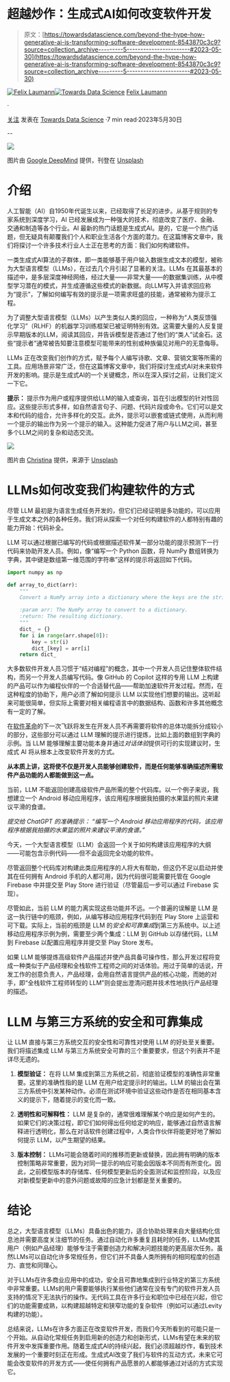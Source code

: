 # 超越炒作：生成式AI如何改变软件开发

> 原文：[https://towardsdatascience.com/beyond-the-hype-how-generative-ai-is-transforming-software-development-8543870c3c9?source=collection_archive---------5-----------------------#2023-05-30](https://towardsdatascience.com/beyond-the-hype-how-generative-ai-is-transforming-software-development-8543870c3c9?source=collection_archive---------5-----------------------#2023-05-30)

[](https://medium.com/@laumannfelix?source=post_page-----8543870c3c9--------------------------------)[![Felix Laumann](../Images/01e77ffc438dad0794afa7c208ec0f47.png)](https://medium.com/@laumannfelix?source=post_page-----8543870c3c9--------------------------------)[](https://towardsdatascience.com/?source=post_page-----8543870c3c9--------------------------------)[![Towards Data Science](../Images/a6ff2676ffcc0c7aad8aaf1d79379785.png)](https://towardsdatascience.com/?source=post_page-----8543870c3c9--------------------------------) [Felix Laumann](https://medium.com/@laumannfelix?source=post_page-----8543870c3c9--------------------------------)

·

[关注](https://medium.com/m/signin?actionUrl=https%3A%2F%2Fmedium.com%2F_%2Fsubscribe%2Fuser%2F57f955c90c95&operation=register&redirect=https%3A%2F%2Ftowardsdatascience.com%2Fbeyond-the-hype-how-generative-ai-is-transforming-software-development-8543870c3c9&user=Felix+Laumann&userId=57f955c90c95&source=post_page-57f955c90c95----8543870c3c9---------------------post_header-----------) 发表在 [Towards Data Science](https://towardsdatascience.com/?source=post_page-----8543870c3c9--------------------------------) ·7 min read·2023年5月30日[](https://medium.com/m/signin?actionUrl=https%3A%2F%2Fmedium.com%2F_%2Fvote%2Ftowards-data-science%2F8543870c3c9&operation=register&redirect=https%3A%2F%2Ftowardsdatascience.com%2Fbeyond-the-hype-how-generative-ai-is-transforming-software-development-8543870c3c9&user=Felix+Laumann&userId=57f955c90c95&source=-----8543870c3c9---------------------clap_footer-----------)

--

[](https://medium.com/m/signin?actionUrl=https%3A%2F%2Fmedium.com%2F_%2Fbookmark%2Fp%2F8543870c3c9&operation=register&redirect=https%3A%2F%2Ftowardsdatascience.com%2Fbeyond-the-hype-how-generative-ai-is-transforming-software-development-8543870c3c9&source=-----8543870c3c9---------------------bookmark_footer-----------)![](../Images/ce4f72ea9b361c01b4aa2737ca3a62af.png)

图片由 [Google DeepMind](https://unsplash.com/@deepmind) 提供，刊登在 [Unsplash](https://unsplash.com/?utm_source=medium&utm_medium=referral)

# **介绍**

人工智能（AI）自1950年代诞生以来，已经取得了长足的进步。从基于规则的专家系统到深度学习，AI 已经发展成为一种强大的技术，彻底改变了医疗、金融、交通和制造等各个行业。AI 最新的热门话题是生成式AI。是的，它是一个热门话题，但无疑具有颠覆我们个人和职业生活各个方面的潜力。在这篇博客文章中，我们将探讨一个许多技术行业人士正在思考的方面：我们如何构建软件。

一类生成式AI算法的子群体，即一类能够基于用户输入数据生成文本的模型，被称为大型语言模型（LLMs），在过去几个月引起了显著的关注。LLMs 在其最基本的描述中，是多层深度神经网络，经过大量——非常大量——的数据集训练，从中模型学习潜在的模式，并生成遵循这些模式的新数据。向LLM写入并请求回应称为“提示”，了解如何编写有效的提示是一项需求旺盛的技能，通常被称为提示工程。

为了调整大型语言模型（LLMs）以产生类似人类的回应，一种称为“人类反馈强化学习”（RLHF）的机器学习训练框架已被证明特别有效。这需要大量的人反复提示早期版本的LLM，阅读其回应，并告诉模型是否通过了他们的“类人”试金石。这些“提示者”通常被告知要注意模型可能带来的性别或种族偏见对用户的无意侮辱。

LLMs 正在改变我们创作的方式，赋予每个人编写诗歌、文章、营销文案等所需的工具。应用场景非常广泛，但在这篇博客文章中，我们将探讨生成式AI对未来软件开发的影响。提示是生成式AI的一个关键概念，所以在深入探讨之前，让我们定义一下它。

**提示：** 提示作为用户或程序提供给LLM的输入或查询，旨在引出模型的针对性回应。这些提示形式多样，如自然语言句子、问题、代码片段或命令。它们可以是文本和代码的组合，允许多样化的交互。此外，提示可以嵌套或链式使用，从而利用一个提示的输出作为另一个提示的输入。这种能力促进了用户与LLM之间，甚至多个LLM之间的复杂和动态交流。

![](../Images/d0efe08e8228cbb73a7d75fd436e6be7.png)

图片由 [Christina](https://unsplash.com/@wocintechchat) 提供，来源于 [Unsplash](https://unsplash.com/?utm_source=medium&utm_medium=referral)

# **LLMs如何改变我们构建软件的方式**

尽管 LLM 最初是为语言生成任务开发的，但它们已经证明是多功能的，可以应用于生成文本之外的各种任务。我们将从探索一个对任何构建软件的人都特别有趣的能力开始：代码补全。

LLM 可以通过根据已编写的代码或根据描述软件某一部分功能的提示预测下一行代码来协助开发人员。例如，像“编写一个 Python 函数，将 NumPy 数组转换为字典，其中键是数组第一维范围的字符串”这样的提示将返回如下代码。

```py
import numpy as np

def array_to_dict(arr):
    """
    Convert a NumPy array into a dictionary where the keys are the strings of the range over the first dimension of the array.

    :param arr: The NumPy array to convert to a dictionary.
    :return: The resulting dictionary.
    """
    dict_ = {}
    for i in range(arr.shape[0]):
        key = str(i)
        dict_[key] = arr[i]
    return dict_
```

大多数软件开发人员习惯于“结对编程”的概念，其中一个开发人员记住整体软件结构，而另一个开发人员编写代码。像 GitHub 的 Copilot 这样的专用 LLM 上构建的产品可以作为编程伙伴的一个合适替代品——帮助加速软件开发过程。然而，在这种程度的协助下，用户必须了解如何提示 LLM 以实现他们想要的输出。这听起来可能很简单，但实际上需要对相关编程语言中的数据结构、函数和许多其他概念有一定的了解。

在[软件革命](https://blog.samaltman.com/the-software-revolution)的下一次飞跃将发生在开发人员不再需要将软件的总体功能拆分成较小的部分，这些部分可以通过 LLM 理解的提示进行提炼，比如上面的数组到字典的示例。当 LLM 能够理解主要功能本身并通过*对话体验*提供可行的实现建议时，生成式 AI 将从根本上改变软件开发的方式。

**从本质上讲，这将使不仅是开发人员能够创建软件，而是任何能够准确描述所需软件产品功能的人都能做到这一点。**

当前，LLM 不能返回创建高级软件产品所需的整个代码库。以一个例子来说，我想建立一个 Android 移动应用程序，该应用程序根据我拍摄的水果篮的照片来建议平滑的食谱。

*提交给 ChatGPT 的准确提示： “编写一个 Android 移动应用程序的代码，该应用程序根据我拍摄的水果篮的照片来建议平滑的食谱。”*

今天，一个大型语言模型（LLM）会返回一个关于如何构建该应用程序的大纲——可能包含示例代码——但不会返回完全功能的软件。

尽管返回整个代码库对构建此类应用程序的人将大有帮助，但这仍不足以启动并使其在任何拥有 Android 手机的人都可用，因为代码很可能需要托管在 Google Firebase 中并提交至 Play Store 进行验证（尽管最后一步可以通过 Firebase 实现）。

尽管如此，当前 LLM 的能力离实现这些功能并不远。一个普遍的误解是 LLM 是这一执行链中的瓶颈，例如，从编写移动应用程序代码到在 Play Store 上运营和可下载。实际上，当前的瓶颈是 LLM 的*安全和可靠集成*到第三方系统中。以上述移动应用程序示例为例，需要至少两个集成：LLM 到 GitHub 以存储代码，LLM 到 Firebase 以配置应用程序并提交至 Play Store 发布。

如果 LLM 能够提炼高级软件产品描述并使产品具备可操作性，那么开发过程将变成一种类似于产品经理和全栈软件工程师之间的对话体验。用过于简单的话说，开发工作的创意负责人，产品经理，会用自然语言提供产品的核心功能，而她的对手，即“全栈软件工程师转型的 LLM”则会提出澄清问题并技术性地执行产品经理的描述。

# **LLM 与第三方系统的安全和可靠集成**

让 LLM 直接与第三方系统交互的安全性和可靠性对使用 LLM 的好处至关重要。我们将描述集成 LLM 与第三方系统安全可靠的三个重要要求，但这个列表并不是详尽无遗的。

1.  **模型验证：** 在将 LLM 集成到第三方系统之前，彻底验证模型的准确性非常重要。这里的准确性指的是 LLM 在用户给定提示时的输出。LLM 的输出会在第三方系统中引发某种动作。必须在测试环境中验证这些动作是否在相同基本含义的提示下，随着提示的变化而一致。

1.  **透明性和可解释性：** LLM 是复杂的，通常很难理解某个响应是如何产生的。如果它们的决策过程，即它们如何得出任何给定的响应，能够通过自然语言解释进行透明化，那么在对话软件创建过程中，人类合作伙伴将能更好地了解如何提示 LLM，以产生期望的结果。

1.  **版本控制：** LLMs可能会随着时间的推移而更新或替换，因此拥有明确的版本控制策略非常重要，因为对同一提示的响应可能会因版本不同而有所变化。因此，之前模型版本的存储库、任何模型更新后的全面测试和监控阶段，以及应对新模型更新中的意外问题或故障的应急计划都是至关重要的。

# **结论**

总之，大型语言模型（LLMs）具备出色的能力，适合协助处理来自大量结构化信息池并需要高度关注细节的任务。通过自动化许多重复且耗时的任务，LLMs使其用户（例如产品经理）能够专注于需要创造力和解决问题技能的更高层次任务。虽然LLMs可以自动化许多常规任务，但它们并不具备人类所拥有的相同程度的创造力、直觉和同理心。

对于LLMs在许多商业应用中的成功，安全且可靠地集成到行业特定的第三方系统中非常重要。LLMs的用户需要能够执行某些他们通常在没有专门的软件开发人员支持的情况下无法执行的操作。无代码工具在许多行业和职位中已经在兴起，但它们的功能需要成熟，以构建超越特定和狭窄功能的复杂软件（例如可以通过Levity构建的功能）。

总结来说，LLMs在许多方面正在改变软件开发，而我们今天所看到的可能只是一个开始。从自动化常规任务到启用新的创造力和创新形式，LLMs有望在未来的软件开发中发挥重要作用。随着生成式AI的持续兴起，我们必须超越炒作，看到技术发展的一个重要时刻正在形成。生成式AI改变了我们与软件的互动方式，未来它可能会改变软件的开发方式——使任何拥有产品愿景的人都能够通过对话的方式实现它。
